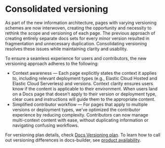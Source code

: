# Consolidated versioning

As part of the new information architecture, pages with varying versioning schemes are now interwoven, creating the opportunity and necessity to rethink the scope and versioning of each page. The previous approach of creating entirely separate docs sets for every minor version resulted in fragmentation and unnecessary duplication. Consolidating versioning resolves these issues while maintaining clarity and usability.

To ensure a seamless experience for users and contributors, the new versioning approach adheres to the following:

* Context awareness — Each page explicitly states the context it applies to, including relevant deployment types (e.g., Elastic Cloud Hosted and Elastic Cloud Serverless) and versions. Context clarity ensures users know if the content is applicable to their environment. When users land on a Docs page that doesn’t apply to their version or deployment type, clear cues and instructions will guide them to the appropriate content.
* Simplified contributor workflow — For pages that apply to multiple versions or deployment types, we’ve optimized the contributor experience by reducing complexity. Contributors can now manage multi-context content with ease, without duplicating information or navigating confusing workflows.

For versioning plan details, check [Docs Versioning plan](https://docs.google.com/presentation/d/1fX8YBGcFlHJPi1kVfB9tC-988iUvxZJAZiH21kE4A5M/edit#slide=id.g319e4ce75b5_0_0). To learn how to call out versioning differences in docs-builder, see [product availability](../syntax/applies.md).